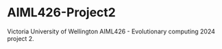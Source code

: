 # AIML426-Project2
Victoria University of Wellington AIML426 - Evolutionary computing 2024 project 2.  
